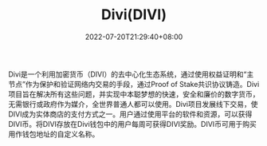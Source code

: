 ﻿---
weight: 
title: "Divi(DIVI)"
description: "Divi是一个利用加密货币（DIVI）的去中心化生态系统，通过使用权益证明和“主节点”作为保护和验证网络内交易的手段，通过Proof of Stake共识协议铸造"
date: 2022-07-20T21:29:40+08:00
lastmod: 2022-07-20T15:15:40+08:00
draft: false
authors: ["Cindy"]
featuredImage: "dividivi.jpg"
link: "https://diviproject.org/"
tags: ["数字代币","Divi(DIVI)"]
categories: ["navigation"]
navigation: ["数字代币"]
lightgallery: true
toc: true
pinned: false
recommend: false
recommend1: false
---
Divi是一个利用加密货币（DIVI）的去中心化生态系统，通过使用权益证明和“主节点”作为保护和验证网络内交易的手段，通过Proof of Stake共识协议铸造。Divi项目旨在解决所有这些问题，并实现中本聪梦想的快速，安全和廉价的数字货币，无需银行或政府作为媒介，全世界普通人都可以使用。Divi项目发展线下交易，使DIVI成为实体商店的支付方式之一。用户通过使用平台的软件和资源，可以获得DIVI币。将DIVI存放在Divi钱包中的用户每周可获得DIVI奖励。DIVI币可用于购买用作钱包地址的自定义名称。
